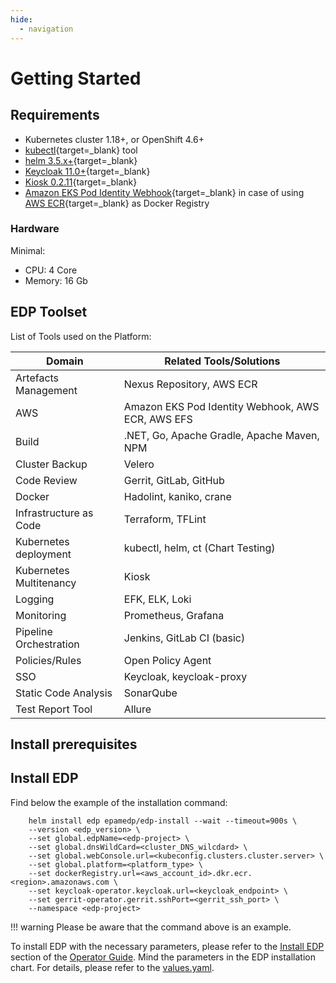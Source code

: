 ```yaml
---
hide:
  - navigation
---
```


# Getting Started

## Requirements

- Kubernetes cluster 1.18+, or OpenShift 4.6+
- [kubectl](https://kubernetes.io/docs/tasks/tools/){target=_blank} tool
- [helm 3.5.x+](https://helm.sh/docs/intro/install/){target=_blank}
- [Keycloak 11.0+](https://www.keycloak.org){target=_blank}
- [Kiosk 0.2.11](https://github.com/loft-sh/kiosk){target=_blank}
- [Amazon EKS Pod Identity Webhook](https://github.com/aws/amazon-eks-pod-identity-webhook){target=_blank} in case of using [AWS ECR](https://aws.amazon.com/ecr/){target=_blank} as Docker Registry

### Hardware

Minimal:

- CPU: 4 Core
- Memory: 16 Gb

## EDP Toolset

List of Tools used on the Platform:

|Domain|Related Tools/Solutions|
|- |- |
|Artefacts Management|Nexus Repository, AWS ECR|
|AWS|Amazon EKS Pod Identity Webhook, AWS ECR, AWS EFS|
|Build|.NET, Go, Apache Gradle, Apache Maven, NPM|
|Cluster Backup|Velero|
|Code Review|Gerrit, GitLab, GitHub |
|Docker|Hadolint, kaniko, crane|
|Infrastructure as Code|Terraform, TFLint|
|Kubernetes deployment|kubectl, helm, ct (Chart Testing)|
|Kubernetes Multitenancy|Kiosk|
|Logging|EFK, ELK, Loki|
|Monitoring|Prometheus, Grafana|
|Pipeline Orchestration|Jenkins, GitLab CI (basic)|
|Policies/Rules|Open Policy Agent|
|SSO|Keycloak, keycloak-proxy|
|Static Code Analysis|SonarQube|
|Test Report Tool|Allure|

## Install prerequisites

## Install EDP

Find below the example of the installation command:

        helm install edp epamedp/edp-install --wait --timeout=900s \
        --version <edp_version> \
        --set global.edpName=<edp-project> \
        --set global.dnsWildCard=<cluster_DNS_wilcdard> \
        --set global.webConsole.url=<kubeconfig.clusters.cluster.server> \
        --set global.platform=<platform_type> \
        --set dockerRegistry.url=<aws_account_id>.dkr.ecr.<region>.amazonaws.com \
        --set keycloak-operator.keycloak.url=<keycloak_endpoint> \
        --set gerrit-operator.gerrit.sshPort=<gerrit_ssh_port> \
        --namespace <edp-project>

!!! warning
    Please be aware that the command above is an example.

To install EDP with the necessary parameters, please refer to the [Install EDP](./operator-guide/install-edp.md) section of the [Operator Guide](https://epam.github.io/edp-install/operator-guide/).
Mind the parameters in the EDP installation chart. For details, please refer to the [values.yaml](https://github.com/epam/edp-install/blob/master/deploy-templates/values.yaml).

